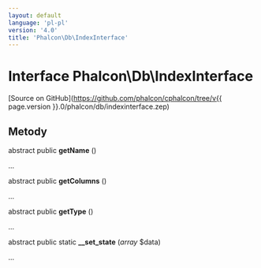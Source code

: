 ```yaml
---
layout: default
language: 'pl-pl'
version: '4.0'
title: 'Phalcon\Db\IndexInterface'
---
```


# Interface **Phalcon\Db\IndexInterface**

[Source on GitHub](https://github.com/phalcon/cphalcon/tree/v{{ page.version }}.0/phalcon/db/indexinterface.zep)

## Metody

abstract public **getName** ()

...

abstract public **getColumns** ()

...

abstract public **getType** ()

...

abstract public static **__set_state** (*array* $data)

...